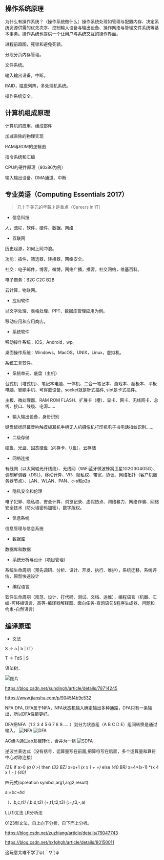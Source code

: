 ## 操作系统原理

为什么有操作系统？（操作系统做什么）操作系统处理如管理与配置内存、决定系统资源供需的优先次序、控制输入设备与输出设备、操作网络与管理文件系统等基本事务。操作系统也提供一个让用户与系统交互的操作界面。

进程前趋图，死锁和避免死锁。

分段分页内存管理。

文件系统。

输入输出设备，中断。

RAID，磁盘列阵，多处理机系统。

操作系统安全。

## 计算机组成原理

计算机的应用，组成部件

加减乘除的物理实现

RAM与ROM的逻辑图

指令系统和汇编

CPU的硬件原理（80x86为例）

输入输出设备、DMA通道、中断

## 专业英语（Computing Essentials 2017）

> 几十千美元的年薪才是重点（Careers in IT）

- 信息科技

人，流程，软件，硬件，数据，网络
- 互联网

历史起源，如何上网冲浪。

功能：插件，筛选器，转换器，网络安全。

社交：电子邮件，博客，微博，网络广播，播客，社交网络，维基百科。

电子商务：B2C C2C B2B

云计算，物联网。
- 应用软件

以文字处理、表格处理、PPT、数据库管理应用为例。

移动应用和应用商店。

- 系统软件

移动操作系统：iOS，Android，wp。

桌面操作系统：Windows，MacOS，UNIX，Linux，虚拟机。

系统工具软件。

- 系统单元、底盘（主机）

台式机（塔式机）、笔记本电脑、一体机、二合一笔记本、游戏本、超极本、平板电脑、智能手机、可穿戴设备。socket就是针式插件, slot是卡式插件。

主板、微处理器、RAM ROM FLASH、扩展卡（槽）、显卡、网卡、无线网卡、总线、接口、线缆、电源……

- 输入输出设备，身份识别

键盘鼠标屏幕音响触摸板耳机手柄无人机摄像机打印机电子书电话指纹识别……

- 二级存储

硬盘、光盘、固态硬盘（闪存卡、U盘）、云存储

- 网络连接

有线网（以太同轴光纤线缆）、无线网（WiFi蓝牙微波蜂窝卫星1G2G3G4G5G）、调制解调器（DSL)、移动计算、VR、隐私权、带宽、协议、网络拓扑（客户机服务器节点）、LAN、WLAN、PAN、c-s和p2p

- 隐私安全和伦理

电子犯罪、隐私权、安全计算、浏览记录、虚假热点、网络暴力、网络诈骗、网络安全技术（防火墙密码加密）、数字版权。

- 信息系统

信息管理与信息系统

- 数据库

数据库和数据

- 系统分析与设计（项目管理）

系统生命周期（预先调研、分析、设计、开发、执行、维护），系统迁移，系统评估、原型快速设计

- 编程语言

软件生命周期（规范、设计、打代码、测试、文档、运维），编程语言（机器、汇编-可移植语言、高等-编译器解释器、面向任务-查询语句&程序生成器、问题和约束-自然语言）

## 编译原理

- 文法

S -> a | b | (T)

T -> TdS | S

语法树，

![图片](./tree.png)

https://blog.csdn.net/sundingh/article/details/78714245

https://www.jianshu.com/p/9045f4b9c532

NFA DFA, DFA属于NFA，NFA状态机输入确定输出多种通路，DFA只有一条输出，所以DFA性能更好。

DFA把NFA（1 2 3 4 5 6 7 8 9……）划分为状态组（A B C D E）组间转换是通过输入。
![NFA](./NFA.PNG) ![DFA](./DFA.PNG)

AC组内通过ab互相转化，合并为一组
![SDFA](./SDFA.PNG)

逆波兰表达式（没有括号，运算量写在前面,把算符写在后面，多个运算量和算符中心对称连接）

*(21)* if a>0 *(a 0 >)* then *(33 BZ)* x=x+1 *(x x 1 + =)* else *(40 BR)* x=4*(x-1) *(x 4 x 1 - *)* *(40)*

四元式(opreation symbol,arg1,arg2,result)

a:=b*c+b*d 

（*，b,c,t1) (*,b,d,t2) (+,t1,t2,t3) (:=,t3,-,a) 

LL(1)文法 LR分析法

0123型文法，自上向下分析，自下而上分析。

https://blog.csdn.net/zuzhiang/article/details/79047743

https://blog.csdn.net/hxfghgh/article/details/80150011

这玩意太难不学了ψ(｀∇´)ψ
